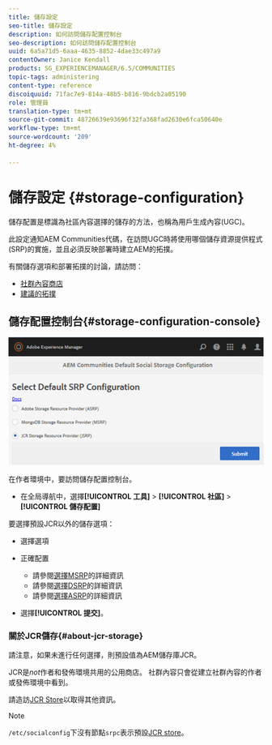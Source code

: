 ```yaml
---
title: 儲存設定
seo-title: 儲存設定
description: 如何訪問儲存配置控制台
seo-description: 如何訪問儲存配置控制台
uuid: 6a5a71d5-6aaa-4635-8852-4dae33c497a9
contentOwner: Janice Kendall
products: SG_EXPERIENCEMANAGER/6.5/COMMUNITIES
topic-tags: administering
content-type: reference
discoiquuid: 71fac7e9-814a-48b5-b816-9bdcb2a05190
role: 管理員
translation-type: tm+mt
source-git-commit: 48726639e93696f32fa368fad2630e6fca50640e
workflow-type: tm+mt
source-wordcount: '209'
ht-degree: 4%

---
```



# 儲存設定 {#storage-configuration}

儲存配置是標識為社區內容選擇的儲存的方法，也稱為用戶生成內容(UGC)。

此設定通知AEM Communities代碼，在訪問UGC時將使用哪個儲存資源提供程式(SRP)的實施，並且必須反映部署時建立AEM的拓撲。

有關儲存選項和部署拓撲的討論，請訪問：

* [社群內容商店](working-with-srp.md)
* [建議的拓撲](topologies.md)

## 儲存配置控制台{#storage-configuration-console}

![jsrp-configuration](assets/jsrp-configuration.png)

在作者環境中，要訪問儲存配置控制台。

* 在全局導航中，選擇&#x200B;**[!UICONTROL 工具]** > **[!UICONTROL 社區]** > **[!UICONTROL 儲存配置]**

要選擇預設JCR以外的儲存選項：

* 選擇選項
* 正確配置

   * 請參閱[選擇MSRP](msrp.md#select-msrp)的詳細資訊
   * 請參閱[選擇DSRP](dsrp.md#select-dsrp)的詳細資訊
   * 請參閱[選擇ASRP](asrp.md#select-asrp)的詳細資訊

* 選擇&#x200B;**[!UICONTROL 提交]**。

### 關於JCR儲存{#about-jcr-storage}

請注意，如果未進行任何選擇，則預設值為AEM儲存庫JCR。

JCR是&#x200B;*not*&#x200B;作者和發佈環境共用的公用商店。 社群內容只會從建立社群內容的作者或發佈環境中看到。

請造訪[JCR Store](jsrp.md)以取得其他資訊。

>[!NOTE]
>
>`/etc/socialconfig`下沒有節點`srpc`表示預設[JCR store](jsrp.md)。
